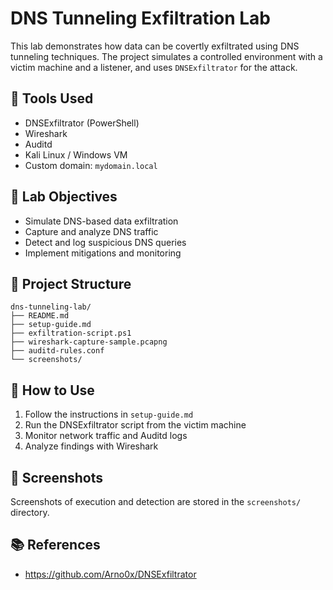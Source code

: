 # DNS Tunneling Exfiltration Lab

This lab demonstrates how data can be covertly exfiltrated using DNS tunneling techniques. The project simulates a controlled environment with a victim machine and a listener, and uses `DNSExfiltrator` for the attack.

## 🔧 Tools Used
- DNSExfiltrator (PowerShell)
- Wireshark
- Auditd
- Kali Linux / Windows VM
- Custom domain: `mydomain.local`

## 🧪 Lab Objectives
- Simulate DNS-based data exfiltration
- Capture and analyze DNS traffic
- Detect and log suspicious DNS queries
- Implement mitigations and monitoring

## 📁 Project Structure
```
dns-tunneling-lab/
├── README.md
├── setup-guide.md
├── exfiltration-script.ps1
├── wireshark-capture-sample.pcapng
├── auditd-rules.conf
└── screenshots/
```

## 🚀 How to Use
1. Follow the instructions in `setup-guide.md`
2. Run the DNSExfiltrator script from the victim machine
3. Monitor network traffic and Auditd logs
4. Analyze findings with Wireshark

## 📸 Screenshots
Screenshots of execution and detection are stored in the `screenshots/` directory.

## 📚 References
- https://github.com/Arno0x/DNSExfiltrator
